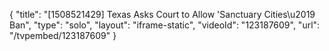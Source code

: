 {
    "title": "[1508521429] Texas Asks Court to Allow 'Sanctuary Cities\u2019 Ban",
    "type": "solo",
    "layout": "iframe-static",
    "videoId": "123187609",
    "url": "\/tvpembed\/123187609"
}